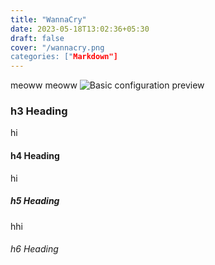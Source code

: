 ```yaml
---
title: "WannaCry"
date: 2023-05-18T13:02:36+05:30
draft: false
cover: "/wannacry.png
categories: ["Markdown"]
---
```

meoww meoww 
![Basic configuration preview](/wannacry.png "Basic configuration preview")

### h3 Heading
hi
#### h4 Heading
hi
##### h5 Heading
hhi

###### h6 Heading


